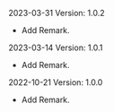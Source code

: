 2023-03-31 Version: 1.0.2
- Add Remark.

2023-03-14 Version: 1.0.1
- Add Remark.

2022-10-21 Version: 1.0.0
- Add Remark.

